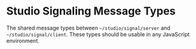 # Studio Signaling Message Types

The shared message types between `~/studio/signal/server` and `~/studio/signal/client`. These types should be usable in any JavaScript environment.
